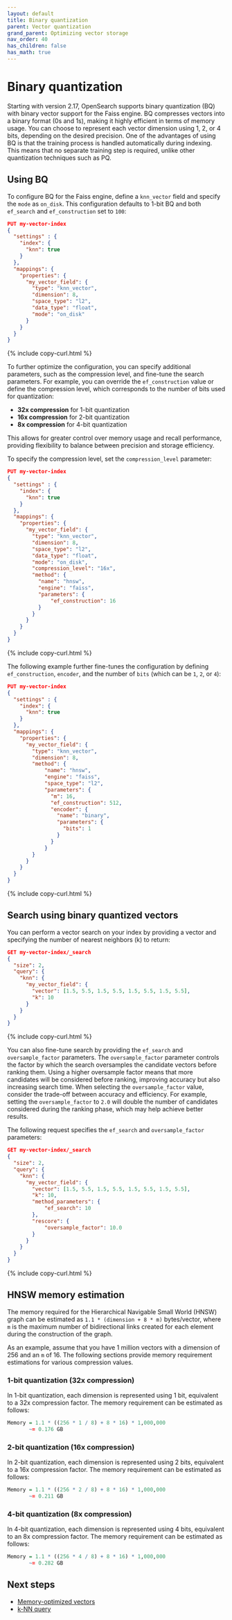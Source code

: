 ```yaml
---
layout: default
title: Binary quantization
parent: Vector quantization
grand_parent: Optimizing vector storage
nav_order: 40
has_children: false
has_math: true
---
```


# Binary quantization

Starting with version 2.17, OpenSearch supports binary quantization (BQ) with binary vector support for the Faiss engine. BQ compresses vectors into a binary format (0s and 1s), making it highly efficient in terms of memory usage. You can choose to represent each vector dimension using 1, 2, or 4 bits, depending on the desired precision. One of the advantages of using BQ is that the training process is handled automatically during indexing. This means that no separate training step is required, unlike other quantization techniques such as PQ.

## Using BQ

To configure BQ for the Faiss engine, define a `knn_vector` field and specify the `mode` as `on_disk`. This configuration defaults to 1-bit BQ and both `ef_search` and `ef_construction` set to `100`:

```json
PUT my-vector-index
{
  "settings" : {
    "index": {
      "knn": true
    }
  },
  "mappings": {
    "properties": {
      "my_vector_field": {
        "type": "knn_vector",
        "dimension": 8,
        "space_type": "l2",
        "data_type": "float",
        "mode": "on_disk"
      }
    }
  }
}
```
{% include copy-curl.html %}

To further optimize the configuration, you can specify additional parameters, such as the compression level, and fine-tune the search parameters. For example, you can override the `ef_construction` value or define the compression level, which corresponds to the number of bits used for quantization:

- **32x compression** for 1-bit quantization
- **16x compression** for 2-bit quantization
- **8x compression** for 4-bit quantization

This allows for greater control over memory usage and recall performance, providing flexibility to balance between precision and storage efficiency.

To specify the compression level, set the `compression_level` parameter:

```json
PUT my-vector-index
{
  "settings" : {
    "index": {
      "knn": true
    }
  },
  "mappings": {
    "properties": {
      "my_vector_field": {
        "type": "knn_vector",
        "dimension": 8,
        "space_type": "l2",
        "data_type": "float",
        "mode": "on_disk",
        "compression_level": "16x",
        "method": {
          "name": "hnsw",
          "engine": "faiss",
          "parameters": {
              "ef_construction": 16
          }
        }
      }
    }
  }
}
```
{% include copy-curl.html %}

The following example further fine-tunes the configuration by defining `ef_construction`, `encoder`, and the number of `bits` (which can be `1`, `2`, or `4`):

```json
PUT my-vector-index
{
  "settings" : {
    "index": {
      "knn": true
    }
  },
  "mappings": {
    "properties": {
      "my_vector_field": {
        "type": "knn_vector",
        "dimension": 8,
        "method": {
            "name": "hnsw",
            "engine": "faiss",
            "space_type": "l2",
            "parameters": {
              "m": 16,
              "ef_construction": 512,
              "encoder": {
                "name": "binary",
                "parameters": {
                  "bits": 1 
                }
              }
            }
        }
      }
    }
  }
}
```
{% include copy-curl.html %}

## Search using binary quantized vectors

You can perform a vector search on your index by providing a vector and specifying the number of nearest neighbors (k) to return:

```json
GET my-vector-index/_search
{
  "size": 2,
  "query": {
    "knn": {
      "my_vector_field": {
        "vector": [1.5, 5.5, 1.5, 5.5, 1.5, 5.5, 1.5, 5.5],
        "k": 10
      }
    }
  }
}
```
{% include copy-curl.html %}

You can also fine-tune search by providing the `ef_search` and `oversample_factor` parameters.
The `oversample_factor` parameter controls the factor by which the search oversamples the candidate vectors before ranking them. Using a higher oversample factor means that more candidates will be considered before ranking, improving accuracy but also increasing search time. When selecting the `oversample_factor` value, consider the trade-off between accuracy and efficiency. For example, setting the `oversample_factor` to `2.0` will double the number of candidates considered during the ranking phase, which may help achieve better results. 

The following request specifies the `ef_search` and `oversample_factor` parameters:

```json
GET my-vector-index/_search
{
  "size": 2,
  "query": {
    "knn": {
      "my_vector_field": {
        "vector": [1.5, 5.5, 1.5, 5.5, 1.5, 5.5, 1.5, 5.5],
        "k": 10,
        "method_parameters": {
            "ef_search": 10
        },
        "rescore": {
            "oversample_factor": 10.0
        }
      }
    }
  }
}
```
{% include copy-curl.html %}


## HNSW memory estimation

The memory required for the Hierarchical Navigable Small World (HNSW) graph can be estimated as `1.1 * (dimension + 8 * m)` bytes/vector, where `m` is the maximum number of bidirectional links created for each element during the construction of the graph.

As an example, assume that you have 1 million vectors with a dimension of 256 and an `m` of 16. The following sections provide memory requirement estimations for various compression values.

### 1-bit quantization (32x compression)

In 1-bit quantization, each dimension is represented using 1 bit, equivalent to a 32x compression factor. The memory requirement can be estimated as follows:

```r
Memory = 1.1 * ((256 * 1 / 8) + 8 * 16) * 1,000,000
       ~= 0.176 GB
```

### 2-bit quantization (16x compression)

In 2-bit quantization, each dimension is represented using 2 bits, equivalent to a 16x compression factor. The memory requirement can be estimated as follows:

```r
Memory = 1.1 * ((256 * 2 / 8) + 8 * 16) * 1,000,000
       ~= 0.211 GB
```

### 4-bit quantization (8x compression)

In 4-bit quantization, each dimension is represented using 4 bits, equivalent to an 8x compression factor. The memory requirement can be estimated as follows:

```r
Memory = 1.1 * ((256 * 4 / 8) + 8 * 16) * 1,000,000
       ~= 0.282 GB
```

## Next steps

- [Memory-optimized vectors]({{site.url}}{{site.baseurl}}/field-types/supported-field-types/knn-memory-optimized/)
- [k-NN query]({{site.url}}{{site.baseurl}}/query-dsl/specialized/knn/)